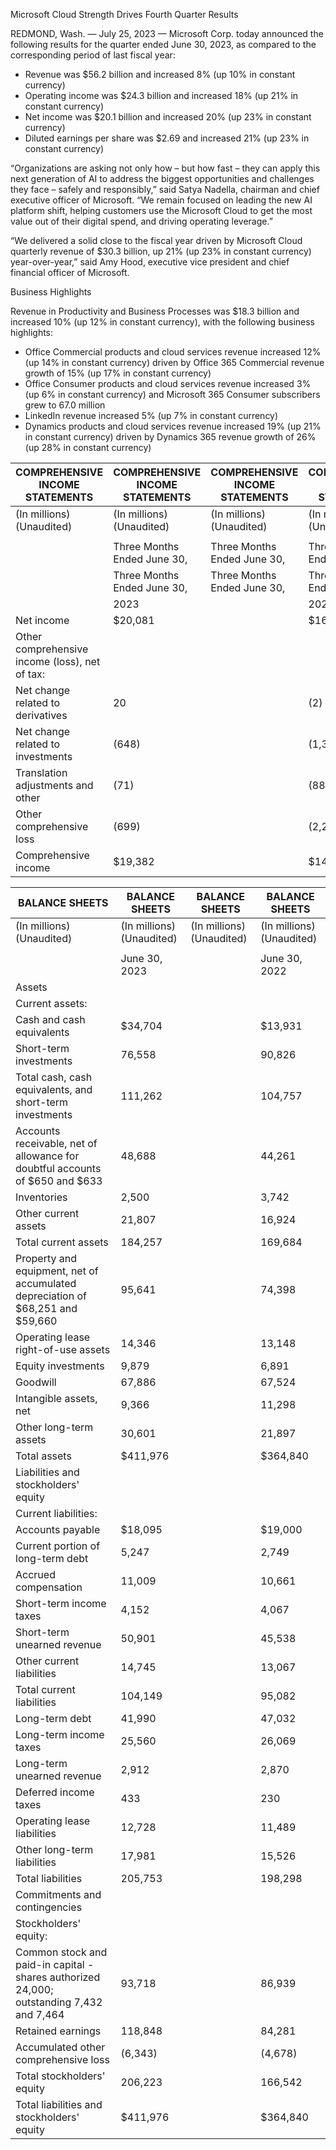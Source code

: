 

Microsoft Cloud Strength Drives Fourth Quarter Results

REDMOND, Wash. — July 25, 2023 — Microsoft Corp. today announced the following results for the quarter ended June 30, 2023, as compared to the corresponding period of last fiscal year:
- Revenue was $56.2 billion and increased 8% (up 10% in constant currency)
- Operating income was $24.3 billion and increased 18% (up 21% in constant currency)
- Net income was $20.1 billion and increased 20% (up 23% in constant currency)
- Diluted earnings per share was $2.69 and increased 21% (up 23% in constant currency)

“Organizations are asking not only how – but how fast – they can apply this next generation of AI to address the biggest opportunities and challenges they face – safely and responsibly,” said Satya Nadella, chairman and chief executive officer of Microsoft. “We remain focused on leading the new AI platform shift, helping customers use the Microsoft Cloud to get the most value out of their digital spend, and driving operating leverage.”

“We delivered a solid close to the fiscal year driven by Microsoft Cloud quarterly revenue of $30.3 billion, up 21% (up 23% in constant currency) year-over-year,” said Amy Hood, executive vice president and chief financial officer of Microsoft.

Business Highlights

Revenue in Productivity and Business Processes was $18.3 billion and increased 10% (up 12% in constant currency), with the following business highlights:
- Office Commercial products and cloud services revenue increased 12% (up 14% in constant currency) driven by Office 365 Commercial revenue growth of 15% (up 17% in constant currency)
- Office Consumer products and cloud services revenue increased 3% (up 6% in constant currency) and Microsoft 365 Consumer subscribers grew to 67.0 million
- LinkedIn revenue increased 5% (up 7% in constant currency)
- Dynamics products and cloud services revenue increased 19% (up 21% in constant currency) driven by Dynamics 365 revenue growth of 26% (up 28% in constant currency)















| COMPREHENSIVE INCOME STATEMENTS                | COMPREHENSIVE INCOME STATEMENTS   | COMPREHENSIVE INCOME STATEMENTS   | COMPREHENSIVE INCOME STATEMENTS   | COMPREHENSIVE INCOME STATEMENTS   | COMPREHENSIVE INCOME STATEMENTS   | COMPREHENSIVE INCOME STATEMENTS   | COMPREHENSIVE INCOME STATEMENTS   |
|------------------------------------------------|-----------------------------------|-----------------------------------|-----------------------------------|-----------------------------------|-----------------------------------|-----------------------------------|-----------------------------------|
| (In millions) (Unaudited)                      | (In millions) (Unaudited)         | (In millions) (Unaudited)         | (In millions) (Unaudited)         | (In millions) (Unaudited)         | (In millions) (Unaudited)         | (In millions) (Unaudited)         | (In millions) (Unaudited)         |
|                                                |                                   |                                   |                                   |                                   |                                   |                                   |                                   |
|                                                | Three Months Ended June 30,       | Three Months Ended June 30,       | Three Months Ended June 30,       |                                   | Twelve Months Ended June 30,      | Twelve Months Ended June 30,      | Twelve Months Ended June 30,      |
|                                                | Three Months Ended June 30,       | Three Months Ended June 30,       | Three Months Ended June 30,       |                                   | Twelve Months Ended June 30,      | Twelve Months Ended June 30,      | Twelve Months Ended June 30,      |
|                                                | 2023                              |                                   | 2022                              |                                   | 2023                              |                                   | 2022                              |
| Net income                                     | $20,081                           |                                   | $16,740                           |                                   | $72,361                           |                                   | $72,738                           |
| Other comprehensive income (loss), net of tax: |                                   |                                   |                                   |                                   |                                   |                                   |                                   |
| Net change related to derivatives              | 20                                |                                   | (2)                               |                                   | (14)                              |                                   | 6                                 |
| Net change related to investments              | (648)                             |                                   | (1,313)                           |                                   | (1,444)                           |                                   | (5,360)                           |
| Translation adjustments and other              | (71)                              |                                   | (887)                             |                                   | (207)                             |                                   | (1,146)                           |
| Other comprehensive loss                       | (699)                             |                                   | (2,202)                           |                                   | (1,665)                           |                                   | (6,500)                           |
| Comprehensive income                           | $19,382                           |                                   | $14,538                           |                                   | $70,696                           |                                   | $66,238                           |





| BALANCE SHEETS                                                                           | BALANCE SHEETS            | BALANCE SHEETS            | BALANCE SHEETS            |
|------------------------------------------------------------------------------------------|---------------------------|---------------------------|---------------------------|
| (In millions) (Unaudited)                                                                | (In millions) (Unaudited) | (In millions) (Unaudited) | (In millions) (Unaudited) |
|                                                                                          |                           |                           |                           |
|                                                                                          | June 30, 2023             |                           | June 30, 2022             |
| Assets                                                                                   |                           |                           |                           |
| Current assets:                                                                          |                           |                           |                           |
| Cash and cash equivalents                                                                | $34,704                   |                           | $13,931                   |
| Short-term investments                                                                   | 76,558                    |                           | 90,826                    |
| Total cash, cash equivalents, and short-term investments                                 | 111,262                   |                           | 104,757                   |
| Accounts receivable, net of allowance for doubtful accounts of $650 and $633             | 48,688                    |                           | 44,261                    |
| Inventories                                                                              | 2,500                     |                           | 3,742                     |
| Other current assets                                                                     | 21,807                    |                           | 16,924                    |
| Total current assets                                                                     | 184,257                   |                           | 169,684                   |
| Property and equipment, net of accumulated depreciation of $68,251 and $59,660           | 95,641                    |                           | 74,398                    |
| Operating lease right-of-use assets                                                      | 14,346                    |                           | 13,148                    |
| Equity investments                                                                       | 9,879                     |                           | 6,891                     |
| Goodwill                                                                                 | 67,886                    |                           | 67,524                    |
| Intangible assets, net                                                                   | 9,366                     |                           | 11,298                    |
| Other long-term assets                                                                   | 30,601                    |                           | 21,897                    |
| Total assets                                                                             | $411,976                  |                           | $364,840                  |
| Liabilities and stockholders' equity                                                     |                           |                           |                           |
| Current liabilities:                                                                     |                           |                           |                           |
| Accounts payable                                                                         | $18,095                   |                           | $19,000                   |
| Current portion of long-term debt                                                        | 5,247                     |                           | 2,749                     |
| Accrued compensation                                                                     | 11,009                    |                           | 10,661                    |
| Short-term income taxes                                                                  | 4,152                     |                           | 4,067                     |
| Short-term unearned revenue                                                              | 50,901                    |                           | 45,538                    |
| Other current liabilities                                                                | 14,745                    |                           | 13,067                    |
| Total current liabilities                                                                | 104,149                   |                           | 95,082                    |
| Long-term debt                                                                           | 41,990                    |                           | 47,032                    |
| Long-term income taxes                                                                   | 25,560                    |                           | 26,069                    |
| Long-term unearned revenue                                                               | 2,912                     |                           | 2,870                     |
| Deferred income taxes                                                                    | 433                       |                           | 230                       |
| Operating lease liabilities                                                              | 12,728                    |                           | 11,489                    |
| Other long-term liabilities                                                              | 17,981                    |                           | 15,526                    |
| Total liabilities                                                                        | 205,753                   |                           | 198,298                   |
| Commitments and contingencies                                                            |                           |                           |                           |
| Stockholders' equity:                                                                    |                           |                           |                           |
| Common stock and paid-in capital - shares authorized 24,000; outstanding 7,432 and 7,464 | 93,718                    |                           | 86,939                    |
| Retained earnings                                                                        | 118,848                   |                           | 84,281                    |
| Accumulated other comprehensive loss                                                     | (6,343)                   |                           | (4,678)                   |
| Total stockholders' equity                                                               | 206,223                   |                           | 166,542                   |
| Total liabilities and stockholders' equity                                               | $411,976                  |                           | $364,840                  |

